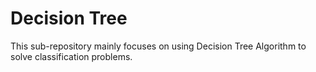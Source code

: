 # Decision Tree

This sub-repository mainly focuses on using Decision Tree Algorithm to solve classification problems.
